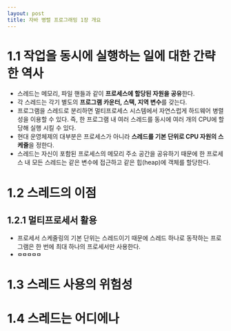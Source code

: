 ```yaml
---
layout: post
title: 자바 병렬 프로그래밍 1장 개요
---
```


# 1.1 작업을 동시에 실행하는 일에 대한 간략한 역사

* 스레드는 메모리, 파일 핸들과 같이 **프로세스에 할당된 자원을 공유**한다.
* 각 스레드는 각기 별도의 **프로그램 카운터, 스택, 지역 변수**를 갖는다.
* 프로그램을 스레드로 분리하면 멀티프로세스 시스템에서 자연스럽게 하드웨어 병렬성을 이용할 수 있다.
즉, 한 프로그램 내 여러 스레드를 동시에 여러 개의 CPU에 할당해 실행 시킬 수 있다.
* 현대 운영체제의 대부분은 프로세스가 아니라 **스레드를 기본 단위로 CPU 자원의 스케줄**을 정한다.
* 스레드는 자신이 포함된 프로세스의 메모리 주소 공간을 공유하기 때문에 한 프로세스 내 모든 스레드는 같은 변수에 접근하고 같은 힙(heap)에 객체를 할당한다.

# 1.2 스레드의 이점

## 1.2.1 멀티프로세서 활용

* 프로세서 스케줄링의 기본 단위는 스레드이기 때문에 스레드 하나로 동작하는 프로그램은 한 번에 최대 하나의 프로세서만 사용한다.
* **`ㅁㅁㅁㅁㅁ`**

# 1.3 스레드 사용의 위험성

# 1.4 스레드는 어디에나
